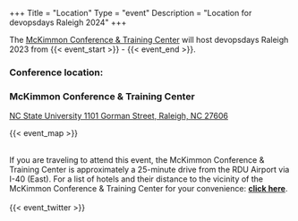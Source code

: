 +++
Title = "Location"
Type = "event"
Description = "Location for devopsdays Raleigh 2024"
+++

The <a href="https://mckimmoncenter.ncsu.edu/mckimmon-conference-and-training-center-mctc/">McKimmon Conference & Training Center</a> will host devopsdays Raleigh 2023 from {{< event_start >}} - {{< event_end >}}.

### <b>Conference location:</b>
### McKimmon Conference & Training Center<br>
[NC State University 1101 Gorman Street, Raleigh, NC 27606](https://goo.gl/maps/paK4cHYbmFsSa3if7)


{{< event_map >}}

<br>
If you are traveling to attend this event, the McKimmon Conference & Training Center is approximately a 25-minute drive from the RDU Airport via I-40 (East). For a list of hotels and their distance to the vicinity of the McKimmon Conference & Training Center for your convenience: <a href="https://assets.devopsdays.org/events/2023/raleigh/Hotels_DevOpsDays_Raleigh_2023.pdf"><strong>click here</strong></a>.
<br>
<br>
<!-- Go to www.addthis.com/dashboard to customize your tools -->
<div class="addthis_horizontal_follow_toolbox"></div>
<!-- Go to www.addthis.com/dashboard to customize your tools -->
<script type="text/javascript" src="//s7.addthis.com/js/300/addthis_widget.js#pubid=ra-5724f5b54cc142a1"></script>
{{< event_twitter >}}
